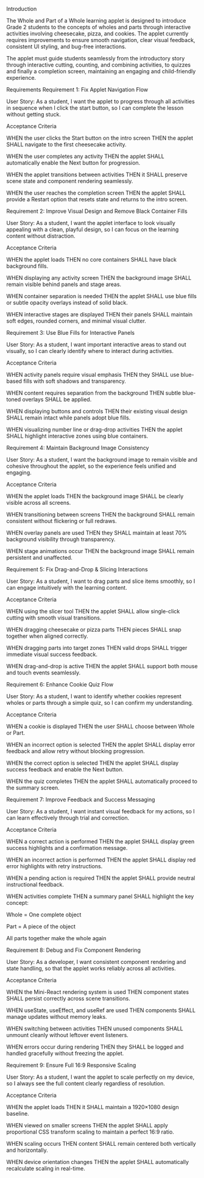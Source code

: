 Introduction

The Whole and Part of a Whole learning applet is designed to introduce Grade 2 students to the concepts of wholes and parts through interactive activities involving cheesecake, pizza, and cookies. The applet currently requires improvements to ensure smooth navigation, clear visual feedback, consistent UI styling, and bug-free interactions.

The applet must guide students seamlessly from the introductory story through interactive cutting, counting, and combining activities, to quizzes and finally a completion screen, maintaining an engaging and child-friendly experience.

Requirements
Requirement 1: Fix Applet Navigation Flow

User Story:
As a student, I want the applet to progress through all activities in sequence when I click the start button, so I can complete the lesson without getting stuck.

Acceptance Criteria

WHEN the user clicks the Start button on the intro screen THEN the applet SHALL navigate to the first cheesecake activity.

WHEN the user completes any activity THEN the applet SHALL automatically enable the Next button for progression.

WHEN the applet transitions between activities THEN it SHALL preserve scene state and component rendering seamlessly.

WHEN the user reaches the completion screen THEN the applet SHALL provide a Restart option that resets state and returns to the intro screen.

Requirement 2: Improve Visual Design and Remove Black Container Fills

User Story:
As a student, I want the applet interface to look visually appealing with a clean, playful design, so I can focus on the learning content without distraction.

Acceptance Criteria

WHEN the applet loads THEN no core containers SHALL have black background fills.

WHEN displaying any activity screen THEN the background image SHALL remain visible behind panels and stage areas.

WHEN container separation is needed THEN the applet SHALL use blue fills or subtle opacity overlays instead of solid black.

WHEN interactive stages are displayed THEN their panels SHALL maintain soft edges, rounded corners, and minimal visual clutter.

Requirement 3: Use Blue Fills for Interactive Panels

User Story:
As a student, I want important interactive areas to stand out visually, so I can clearly identify where to interact during activities.

Acceptance Criteria

WHEN activity panels require visual emphasis THEN they SHALL use blue-based fills with soft shadows and transparency.

WHEN content requires separation from the background THEN subtle blue-toned overlays SHALL be applied.

WHEN displaying buttons and controls THEN their existing visual design SHALL remain intact while panels adopt blue fills.

WHEN visualizing number line or drag-drop activities THEN the applet SHALL highlight interactive zones using blue containers.

Requirement 4: Maintain Background Image Consistency

User Story:
As a student, I want the background image to remain visible and cohesive throughout the applet, so the experience feels unified and engaging.

Acceptance Criteria

WHEN the applet loads THEN the background image SHALL be clearly visible across all screens.

WHEN transitioning between screens THEN the background SHALL remain consistent without flickering or full redraws.

WHEN overlay panels are used THEN they SHALL maintain at least 70% background visibility through transparency.

WHEN stage animations occur THEN the background image SHALL remain persistent and unaffected.

Requirement 5: Fix Drag-and-Drop & Slicing Interactions

User Story:
As a student, I want to drag parts and slice items smoothly, so I can engage intuitively with the learning content.

Acceptance Criteria

WHEN using the slicer tool THEN the applet SHALL allow single-click cutting with smooth visual transitions.

WHEN dragging cheesecake or pizza parts THEN pieces SHALL snap together when aligned correctly.

WHEN dragging parts into target zones THEN valid drops SHALL trigger immediate visual success feedback.

WHEN drag-and-drop is active THEN the applet SHALL support both mouse and touch events seamlessly.

Requirement 6: Enhance Cookie Quiz Flow

User Story:
As a student, I want to identify whether cookies represent wholes or parts through a simple quiz, so I can confirm my understanding.

Acceptance Criteria

WHEN a cookie is displayed THEN the user SHALL choose between Whole or Part.

WHEN an incorrect option is selected THEN the applet SHALL display error feedback and allow retry without blocking progression.

WHEN the correct option is selected THEN the applet SHALL display success feedback and enable the Next button.

WHEN the quiz completes THEN the applet SHALL automatically proceed to the summary screen.

Requirement 7: Improve Feedback and Success Messaging

User Story:
As a student, I want instant visual feedback for my actions, so I can learn effectively through trial and correction.

Acceptance Criteria

WHEN a correct action is performed THEN the applet SHALL display green success highlights and a confirmation message.

WHEN an incorrect action is performed THEN the applet SHALL display red error highlights with retry instructions.

WHEN a pending action is required THEN the applet SHALL provide neutral instructional feedback.

WHEN activities complete THEN a summary panel SHALL highlight the key concept:

Whole = One complete object

Part = A piece of the object

All parts together make the whole again

Requirement 8: Debug and Fix Component Rendering

User Story:
As a developer, I want consistent component rendering and state handling, so that the applet works reliably across all activities.

Acceptance Criteria

WHEN the Mini-React rendering system is used THEN component states SHALL persist correctly across scene transitions.

WHEN useState, useEffect, and useRef are used THEN components SHALL manage updates without memory leaks.

WHEN switching between activities THEN unused components SHALL unmount cleanly without leftover event listeners.

WHEN errors occur during rendering THEN they SHALL be logged and handled gracefully without freezing the applet.

Requirement 9: Ensure Full 16:9 Responsive Scaling

User Story:
As a student, I want the applet to scale perfectly on my device, so I always see the full content clearly regardless of resolution.

Acceptance Criteria

WHEN the applet loads THEN it SHALL maintain a 1920×1080 design baseline.

WHEN viewed on smaller screens THEN the applet SHALL apply proportional CSS transform scaling to maintain a perfect 16:9 ratio.

WHEN scaling occurs THEN content SHALL remain centered both vertically and horizontally.

WHEN device orientation changes THEN the applet SHALL automatically recalculate scaling in real-time.